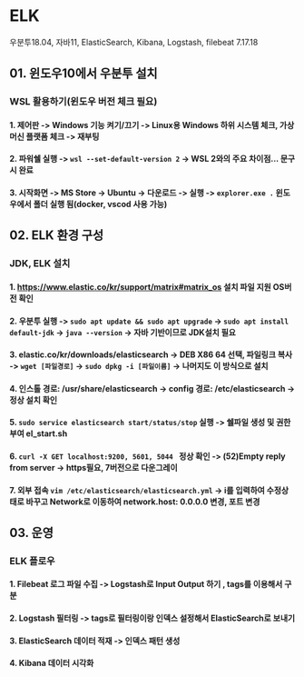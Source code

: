 # ELK
우분투18.04, 자바11, ElasticSearch, Kibana, Logstash, filebeat 7.17.18
## 01. 윈도우10에서 우분투 설치
### WSL 활용하기(윈도우 버전 체크 필요)
#### 1. 제어판 -> Windows 기능 켜기/끄기 -> Linux용 Windows 하위 시스템 체크, 가상 머신 플랫폼 체크 -> 재부팅
#### 2. 파워쉘 실행 -> ```wsl --set-default-version 2``` -> WSL 2와의 주요 차이점... 문구시 완료
#### 3. 시작화면 -> MS Store -> Ubuntu -> 다운로드 -> 실행 -> ```explorer.exe .``` 윈도우에서 폴더 실행 됨(docker, vscod 사용 가능)

## 02. ELK 환경 구성
### JDK, ELK 설치
#### 1. https://www.elastic.co/kr/support/matrix#matrix_os 설치 파일 지원 OS버전 확인
#### 2. 우분투 실행 -> ```sudo apt update && sudo apt upgrade``` -> ```sudo apt install default-jdk``` -> ```java --version``` -> 자바 기반이므로 JDK설치 필요
#### 3. elastic.co/kr/downloads/elasticsearch -> DEB X86 64 선택, 파일링크 복사 -> ```wget [파일경로]``` -> ```sudo dpkg -i [파일이름]``` -> 나머지도 이 방식으로 설치
#### 4. 인스톨 경로: /usr/share/elasticsearch -> config 경로: /etc/elasticsearch -> 정상 설치 확인
#### 5. ```sudo service elasticsearch start/status/stop``` 실행 -> 쉘파일 생성 및 권한부여 el_start.sh
#### 6. ```curl -X GET localhost:9200, 5601, 5044 ``` 정상 확인 -> (52)Empty reply from server ->  https필요, 7버전으로 다운그레이
#### 7. 외부 접속 ```vim /etc/elasticsearch/elasticsearch.yml``` -> i를 입력하여 수정상태로 바꾸고 Network로 이동하여 network.host: 0.0.0.0 변경, 포트 변경

## 03. 운영
### ELK 플로우
#### 1. Filebeat 로그 파일 수집 -> Logstash로 Input Output 하기 , tags를 이용해서 구분
#### 2. Logstash 필터링 ->  tags로 필터링이랑 인덱스 설정해서 ElasticSearch로 보내기
#### 3. ElasticSearch 데이터 적재 -> 인덱스 패턴 생성
#### 4. Kibana 데이터 시각화